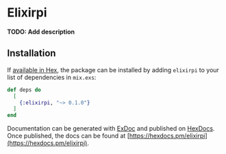 # Elixirpi

**TODO: Add description**

## Installation

If [available in Hex](https://hex.pm/docs/publish), the package can be installed
by adding `elixirpi` to your list of dependencies in `mix.exs`:

```elixir
def deps do
  [
    {:elixirpi, "~> 0.1.0"}
  ]
end
```

Documentation can be generated with [ExDoc](https://github.com/elixir-lang/ex_doc)
and published on [HexDocs](https://hexdocs.pm). Once published, the docs can
be found at [https://hexdocs.pm/elixirpi](https://hexdocs.pm/elixirpi).

